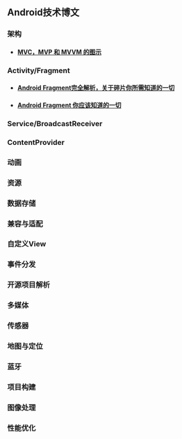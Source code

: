 ## Android技术博文

### 架构
* #### [MVC，MVP 和 MVVM 的图示](http://www.ruanyifeng.com/blog/2015/02/mvcmvp_mvvm.html)

### Activity/Fragment
* #### [Android Fragment完全解析，关于碎片你所需知道的一切](http://blog.csdn.net/guolin_blog/article/details/8881711)

* #### [Android Fragment 你应该知道的一切](http://blog.csdn.net/lmj623565791/article/details/42628537)

### Service/BroadcastReceiver

### ContentProvider

### 动画

### 资源

### 数据存储

### 兼容与适配

### 自定义View

### 事件分发

### 开源项目解析

### 多媒体

### 传感器

### 地图与定位

### 蓝牙

### 项目构建

### 图像处理

### 性能优化
